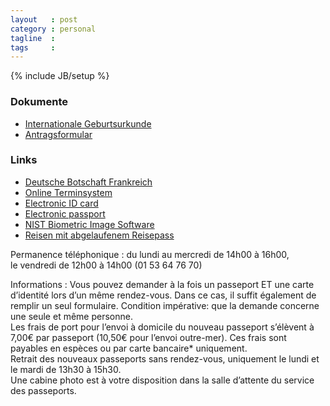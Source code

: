 ```yaml
---
layout   : post
category : personal
tagline  : 
tags     : 
---
```

{% include JB/setup %}

### Dokumente

- [Internationale Geburtsurkunde](/assets/documents/birth_certificate.pdf)
- [Antragsformular](/assets/documents/passport_application_form.pdf)

### Links

- [Deutsche Botschaft Frankreich](http://www.allemagne.diplo.de/Vertretung/frankreich/de/Startseite.html)
- [Online Terminsystem](https://service2.diplo.de/rktermin/extern/choose_category.do?locationCode=pari&realmId=391&categoryId=637)
- [Electronic ID card](https://www.bsi.bund.de/EN/Topics/ElectrIDDocuments/eIDcard/eIDcard_node.html;jsessionid=42A6CE37C996BF72FD4EE1B7404F38F3.2_cid368)
- [Electronic passport](https://www.bsi.bund.de/EN/Topics/ElectrIDDocuments/EPassport/epassport_node.html)
- [NIST Biometric Image Software](http://www.nist.gov/itl/iad/ig/nbis.cfm)
- [Reisen mit abgelaufenem Reisepass](http://www.allemagne.diplo.de/contentblob/3916912/Daten/4142669/00passlinkabgelaufenerpassdatei.pdf)

Permanence téléphonique
:   du lundi au mercredi de 14h00 à 16h00,  
	le vendredi de 12h00 à 14h00 (01 53 64 76 70)

Informations
:   Vous pouvez demander à la fois un passeport ET une carte d’identité lors d’un même rendez-vous. Dans ce cas, il suffit également de remplir un seul formulaire. Condition impérative: que la demande concerne une seule et même personne.  
	Les frais de port pour l’envoi à domicile du nouveau passeport s’élèvent à 7,00€ par passeport (10,50€ pour l’envoi outre-mer). Ces frais sont payables en espèces ou par carte bancaire* uniquement.  
	Retrait des nouveaux passeports sans rendez-vous, uniquement le lundi et le mardi de 13h30 à 15h30.  
	Une cabine photo est à votre disposition dans la salle d’attente du service des passeports.
